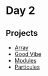 # Day 2



## Projects
- [Array](../2025-10-21/Array1/Readme.md)
- [Good Vibe](../2025-10-21/Good_vibe/)
- [Modules](../2025-10-21/Modules/readme.md)
- [Particules](../2025-10-21/Particules/readme.md)
